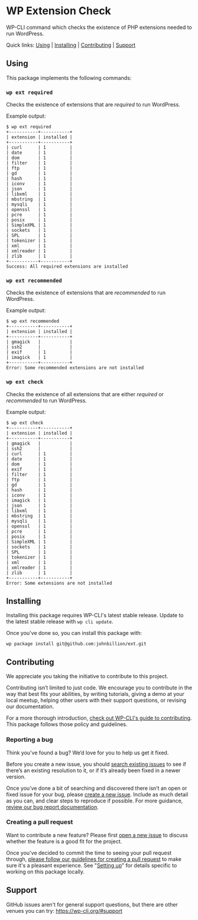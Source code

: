# WP Extension Check

WP-CLI command which checks the existence of PHP extensions needed to run WordPress.

Quick links: [Using](#using) | [Installing](#installing) | [Contributing](#contributing) | [Support](#support)

## Using

This package implements the following commands:

### `wp ext required`

Checks the existence of extensions that are _required_ to run WordPress.

Example output:

```
$ wp ext required
+-----------+-----------+
| extension | installed |
+-----------+-----------+
| curl      | 1         |
| date      | 1         |
| dom       | 1         |
| filter    | 1         |
| ftp       | 1         |
| gd        | 1         |
| hash      | 1         |
| iconv     | 1         |
| json      | 1         |
| libxml    | 1         |
| mbstring  | 1         |
| mysqli    | 1         |
| openssl   | 1         |
| pcre      | 1         |
| posix     | 1         |
| SimpleXML | 1         |
| sockets   | 1         |
| SPL       | 1         |
| tokenizer | 1         |
| xml       | 1         |
| xmlreader | 1         |
| zlib      | 1         |
+-----------+-----------+
Success: All required extensions are installed
```

### `wp ext recommended`

Checks the existence of extensions that are _recommended_ to run WordPress.

Example output:

```
$ wp ext recommended
+-----------+-----------+
| extension | installed |
+-----------+-----------+
| gmagick   |           |
| ssh2      |           |
| exif      | 1         |
| imagick   | 1         |
+-----------+-----------+
Error: Some recommended extensions are not installed
```

### `wp ext check`

Checks the existence of all extensions that are either _required_ or _recommended_ to run WordPress.

Example output:

```
$ wp ext check
+-----------+-----------+
| extension | installed |
+-----------+-----------+
| gmagick   |           |
| ssh2      |           |
| curl      | 1         |
| date      | 1         |
| dom       | 1         |
| exif      | 1         |
| filter    | 1         |
| ftp       | 1         |
| gd        | 1         |
| hash      | 1         |
| iconv     | 1         |
| imagick   | 1         |
| json      | 1         |
| libxml    | 1         |
| mbstring  | 1         |
| mysqli    | 1         |
| openssl   | 1         |
| pcre      | 1         |
| posix     | 1         |
| SimpleXML | 1         |
| sockets   | 1         |
| SPL       | 1         |
| tokenizer | 1         |
| xml       | 1         |
| xmlreader | 1         |
| zlib      | 1         |
+-----------+-----------+
Error: Some extensions are not installed
```

## Installing

Installing this package requires WP-CLI's latest stable release. Update to the latest stable release with `wp cli update`.

Once you've done so, you can install this package with:

    wp package install git@github.com:johnbillion/ext.git

## Contributing

We appreciate you taking the initiative to contribute to this project.

Contributing isn’t limited to just code. We encourage you to contribute in the way that best fits your abilities, by writing tutorials, giving a demo at your local meetup, helping other users with their support questions, or revising our documentation.

For a more thorough introduction, [check out WP-CLI's guide to contributing](https://make.wordpress.org/cli/handbook/contributing/). This package follows those policy and guidelines.

### Reporting a bug

Think you’ve found a bug? We’d love for you to help us get it fixed.

Before you create a new issue, you should [search existing issues](https://github.com/johnbillion/ext/issues) to see if there’s an existing resolution to it, or if it’s already been fixed in a newer version.

Once you’ve done a bit of searching and discovered there isn’t an open or fixed issue for your bug, please [create a new issue](https://github.com/johnbillion/ext/issues/new). Include as much detail as you can, and clear steps to reproduce if possible. For more guidance, [review our bug report documentation](https://make.wordpress.org/cli/handbook/bug-reports/).

### Creating a pull request

Want to contribute a new feature? Please first [open a new issue](https://github.com/johnbillion/ext/issues/new) to discuss whether the feature is a good fit for the project.

Once you've decided to commit the time to seeing your pull request through, [please follow our guidelines for creating a pull request](https://make.wordpress.org/cli/handbook/pull-requests/) to make sure it's a pleasant experience. See "[Setting up](https://make.wordpress.org/cli/handbook/pull-requests/#setting-up)" for details specific to working on this package locally.

## Support

GitHub issues aren't for general support questions, but there are other venues you can try: https://wp-cli.org/#support

